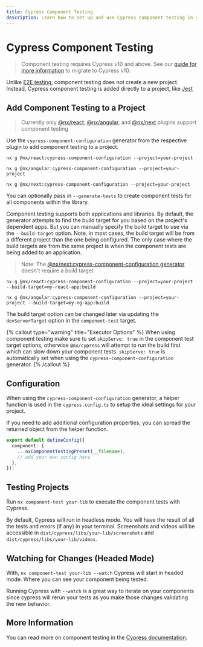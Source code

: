 ```yaml
---
title: Cypress Component Testing
description: Learn how to set up and use Cypress component testing in your Nx workspace for React, Angular, and Next.js projects, including configuration and test execution.
---
```


# Cypress Component Testing

> Component testing requires Cypress v10 and above.
> See our [guide for more information](/technologies/test-tools/cypress/recipes/cypress-v11-migration) to migrate to Cypress v10.

Unlike [E2E testing](/technologies/test-tools/cypress/introduction), component testing does not create a new project. Instead, Cypress component testing is added
directly to a project, like [Jest](/technologies/test-tools/jest/introduction)

## Add Component Testing to a Project

> Currently only [@nx/react](/technologies/react/api/generators/cypress-component-configuration), [@nx/angular](/technologies/angular/api/generators/cypress-component-configuration), and [@nx/next](/technologies/react/next/api/generators/cypress-component-configuration) plugins support component testing

Use the `cypress-component-configuration` generator from the respective plugin to add component testing to a project.

```shell
nx g @nx/react:cypress-component-configuration --project=your-project

nx g @nx/angular:cypress-component-configuration --project=your-project

nx g @nx/next:cypress-component-configuration --project=your-project
```

You can optionally pass in `--generate-tests` to create component tests for all components within the library.

Component testing supports both applications and libraries. By default, the generator attempts to find the build target for you based on the project's dependent apps. But you can manually specify the build target to use via the `--build-target` option. Note, in most cases, the build target will be from a different project than the one being configured. The only case where the build targets are from the same project is when the component tests are being added to an application.

> Note: The [@nx/next:cypress-component-configuration generator](/technologies/react/next/api/generators/cypress-component-configuration) doesn't require a build target

```shell
nx g @nx/react:cypress-component-configuration --project=your-project --build-target=my-react-app:build

nx g @nx/angular:cypress-component-configuration --project=your-project --build-target=my-ng-app:build
```

The build target option can be changed later via updating the `devServerTarget` option in the `component-test` target.

{% callout type="warning" title="Executor Options" %}
When using component testing make sure to set `skipServe: true` in the component test target options, otherwise `@nx/cypress` will attempt to run the build first which can slow down your component tests. `skipServe: true` is automatically set when using the `cypress-component-configuration` generator.
{% /callout %}

## Configuration

When using the `cypress-component-configuration` generator, a helper function is used in the `cypress.config.ts` to setup the ideal settings for your project.

If you need to add additional configuration properties, you can spread the returned object from the helper function.

```ts {%filename="cypress.config.ts"}
export default defineConfig({
  component: {
    ...nxComponentTestingPreset(__filename),
    // add your own config here
  },
});
```

## Testing Projects

Run `nx component-test your-lib` to execute the component tests with Cypress.

By default, Cypress will run in headless mode. You will have the result of all the tests and errors (if any) in your
terminal. Screenshots and videos will be accessible in `dist/cypress/libs/your-lib/screenshots` and `dist/cypress/libs/your-lib/videos`.

## Watching for Changes (Headed Mode)

With, `nx component-test your-lib --watch` Cypress will start in headed mode. Where you can see your component being tested.

Running Cypress with `--watch` is a great way to iterate on your components since cypress will rerun your tests as you make those changes validating the new behavior.

## More Information

You can read more on component testing in the [Cypress documentation](https://docs.cypress.io/guides/component-testing/writing-your-first-component-test).
